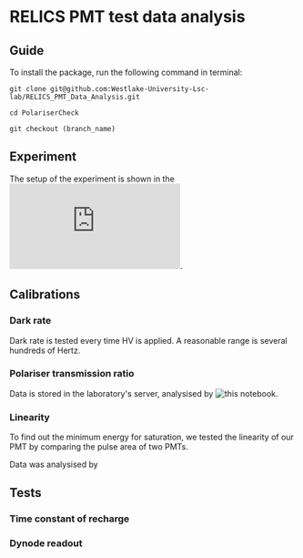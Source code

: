 # RELICS PMT test data analysis

## Guide
To install the package, run the following command in terminal:

``` git clone git@github.com:Westlake-University-Lsc-lab/RELICS_PMT_Data_Analysis.git ```

``` cd PolariserCheck ```

``` git checkout (branch_name) ```

## Experiment
The setup of the experiment is shown in the 
![box diagram](https://github.com/Chocolirz/RELICS_PMT_Data_Analysis/blob/main/img/experiment_setup.pdf).

## Calibrations
### Dark rate
Dark rate is tested every time HV is applied. A reasonable range is several hundreds of Hertz. 

### Polariser transmission ratio
Data is stored in the laboratory's server, analysised by ![this notebook](https://github.com/Chocolirz/RELICS_PMT_Data_Analysis/blob/main/PolariserCheck/check_readout.ipynb).

### Linearity
To find out the minimum energy for saturation, we tested the linearity of our PMT by comparing the pulse area of two PMTs. 

Data was analysised by 
## Tests
### Time constant of recharge
### Dynode readout